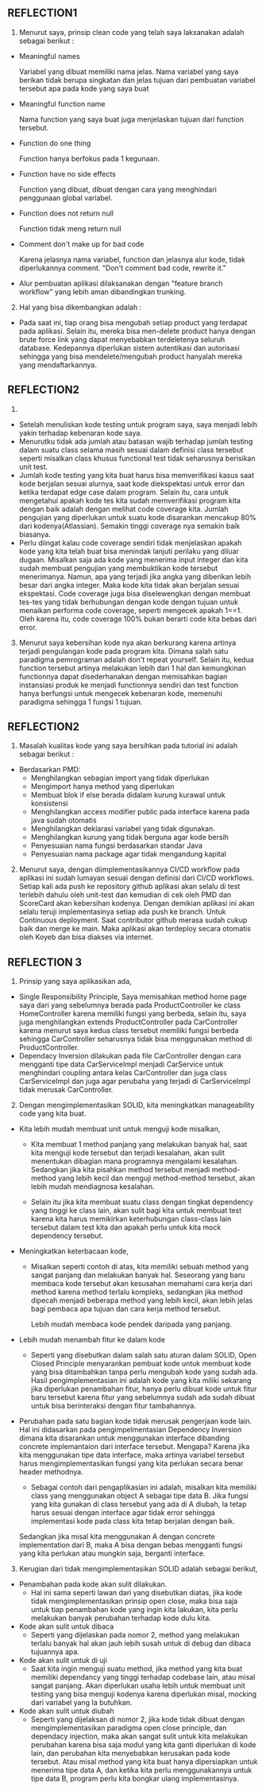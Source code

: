 ## REFLECTION1

1. Menurut saya, prinsip clean code yang telah saya laksanakan adalah sebagai berikut :

- Meaningful names

  Variabel yang dibuat memiliki nama jelas. Nama variabel yang saya berikan tidak berupa singkatan dan jelas tujuan dari pembuatan variabel tersebut apa pada kode yang saya buat
- Meaningful function name

  Nama function yang saya buat juga menjelaskan tujuan dari function tersebut.
- Function do one thing
  
  Function hanya berfokus pada 1 kegunaan.
- Function have no side effects

  Function yang dibuat, dibuat dengan cara yang menghindari penggunaan global variabel.
- Function does not return null
  
    Function tidak meng return null
- Comment don't make up for bad code

  Karena jelasnya nama variabel, function dan jelasnya alur kode, tidak diperlukannya comment. "Don't comment bad code, rewrite it."
- Alur pembuatan aplikasi dilaksanakan dengan "feature branch workflow" yang lebih aman dibandingkan trunking.

2. Hal yang bisa dikembangkan adalah :

- Pada saat ini, tiap orang bisa mengubah setiap product yang terdapat pada aplikasi. Selain itu, mereka bisa men-delete product hanya dengan brute force link yang dapat menyebabkan terdeletenya seluruh database. Kedepannya diperlukan sistem autentikasi dan autorisasi sehingga yang bisa mendelete/mengubah product hanyalah mereka yang mendaftarkannya.

## REFLECTION2
1.
- Setelah menuliskan kode testing untuk program saya, saya menjadi lebih yakin terhadap kebenaran kode saya.
- Menurutku tidak ada jumlah atau batasan wajib terhadap jumlah testing dalam suatu class selama masih sesuai dalam definisi class tersebut seperti misalkan class khusus functional test tidak seharusnya berisikan unit test. 
- Jumlah kode testing yang kita buat harus bisa memverifikasi kasus saat kode berjalan sesuai alurnya, saat kode diekspektasi untuk error dan ketika terdapat edge case dalam program. Selain itu, cara untuk mengetahui apakah kode tes kita sudah memverifikasi program kita dengan baik adalah dengan melihat code coverage kita. Jumlah pengujian yang diperlukan untuk suatu kode disarankan mencakup 80% dari kodenya(Atlassian). Semakin tinggi coverage nya semakin baik biasanya.
- Perlu diingat kalau code coverage sendiri tidak menjelaskan apakah kode yang kita telah buat bisa menindak lanjuti perilaku yang diluar dugaan. Misalkan saja ada kode yang menerima input integer dan kita sudah membuat pengujian yang membuktikan kode tersebut menerimanya. Namun, apa yang terjadi jika angka yang diberikan lebih besar dari angka integer. Maka kode kita tidak akan berjalan sesuai ekspektasi. Code coverage juga bisa diselewengkan dengan membuat tes-tes yang tidak berhubungan dengan kode dengan tujuan untuk menaikan performa code coverage, seperti mengecek apakah 1==1. Oleh karena itu, code coverage 100% bukan berarti code kita bebas dari error.


3. Menurut saya kebersihan kode nya akan berkurang karena artinya terjadi pengulangan kode pada program kita. Dimana salah satu paradigma pemrograman adalah don't repeat yourself. Selain itu, kedua function tersebut artinya melakukan lebih dari 1 hal dan kemungkinan functionnya dapat disederhanakan dengan memisahkan bagian instansiasi produk ke menjadi functionnya sendiri dan test function hanya berfungsi untuk mengecek kebenaran kode, memenuhi paradigma sehingga 1 fungsi 1 tujuan.

## REFLECTION2

1. Masalah kualitas kode yang saya bersihkan pada tutorial ini adalah sebagai berikut :
- Berdasarkan PMD:
  - Menghilangkan sebagian import yang tidak diperlukan
  - Mengimport hanya method yang diperlukan
  - Membuat blok if else berada didalam kurung kurawal untuk konsistensi
  - Menghilangkan access modifier public pada interface karena pada java sudah otomatis
  - Menghilangkan deklarasi variabel yang tidak digunakan.
  - Menghilangkan kurung yang tidak berguna agar kode bersih
  - Penyesuaian nama fungsi berdasarkan standar Java
  - Penyesuaian nama package agar tidak mengandung kapital
2. Menurut saya, dengan diimplementasikannya CI/CD workflow pada aplikasi ini sudah lumayan sesuai dengan definisi dari CI/CD workflows. Setiap kali ada push ke repository github aplikasi akan selalu di test terlebih dahulu oleh unit-test dan kemudian di cek oleh PMD dan ScoreCard akan kebersihan kodenya. Dengan demikian aplikasi ini akan selalu teruji implementasinya setiap ada push ke branch. Untuk Continuous deployment. Saat contributor github merasa sudah cukup baik dan merge ke main. Maka aplikasi akan terdeploy secara otomatis oleh Koyeb dan bisa diakses via internet.

## REFLECTION 3

1. Prinsip yang saya aplikasikan ada,
- Single Responsibility Principle, Saya memisahkan method home page saya dari yang sebelumnya berada pada ProductController ke class HomeController karena memiliki fungsi yang berbeda, selain itu, saya juga menghilangkan extends ProductController pada CarController karena menurut saya kedua class tersebut memiliki fungsi berbeda sehingga CarController seharusnya tidak bisa menggunakan method di ProductController.
- Dependacy Inversion dilakukan pada file CarController dengan cara mengganti tipe data CarServiceImpl menjadi CarService untuk menghindari coupling antara kelas CarController dan juga class CarServiceImpl dan juga agar perubaha yang terjadi di CarServiceImpl tidak merusak CarController.

2. Dengan mengimplementasikan SOLID, kita meningkatkan manageability  code yang kita buat. 
- Kita lebih mudah membuat unit untuk menguji kode misalkan,

  - Kita membuat 1 method panjang yang melakukan banyak hal, saat kita menguji kode tersebut dan terjadi kesalahan, akan sulit menentukan dibagian mana programnya mengalami kesalahan. Sedangkan jika kita pisahkan method tersebut menjadi method-method yang lebih kecil dan menguji method-method tersebut, akan lebih mudah mendiagnosa kesalahan.
  
  - Selain itu jika kita membuat suatu class dengan tingkat dependency yang tinggi ke class lain, akan sulit bagi kita untuk membuat test karena kita harus memikirkan keterhubungan class-class lain tersebut dalam test kita dan apakah perlu untuk kita mock dependency tersebut.
- Meningkatkan keterbacaan kode,

  - Misalkan seperti contoh di atas, kita memiliki sebuah method yang sangat panjang dan melakukan banyak hal. Seseorang yang baru membaca kode tersebut akan kesusahan memahami cara kerja dari method karena method terlalu kompleks, sedangkan jika method dipecah menjadi beberapa method yang lebih kecil, akan lebih jelas bagi pembaca apa tujuan dan cara kerja method tersebut.
  
    Lebih mudah membaca kode pendek daripada yang panjang. 
- Lebih mudah menambah fitur ke dalam kode

    - Seperti yang disebutkan dalam salah satu aturan dalam SOLID, Open Closed Principle menyarankan pembuat kode untuk membuat kode yang bisa  ditambahkan tanpa perlu mengubah kode yang sudah ada. Hasil pengimplementasian ini adalah kode yang kita miliki sekarang jika diperlukan penambahan fitur, hanya perlu dibuat kode untuk fitur baru tersebut karena fitur yang sebelumnya sudah ada sudah dibuat untuk bisa berinteraksi dengan fitur tambahannya.
- Perubahan pada satu bagian kode tidak merusak pengerjaan kode lain. Hal ini didasarkan pada pengimpelmentasian Dependency Inversion dimana kita disarankan untuk menggunakan interface dibanding concrete implemantaion dari interface tersebut. Mengapa? Karena jika kita menggunakan tipe data interface, maka artinya variabel tersebut harus mengimplementasikan fungsi yang kita perlukan secara benar header methodnya. 

  - Sebagai contoh dari pengaplikasian ini adalah, 
  misalkan kita memiliki class yang menggunakan object A sebagai tipe data B. Jika fungsi yang kita gunakan di class tersebut yang ada di A diubah, Ia tetap harus sesuai dengan interface agar tidak error sehingga implementasi kode pada class kita tetap berjalan dengan baik.
  
  Sedangkan jika misal kita menggunakan A dengan concrete implementation dari B, maka A bisa dengan bebas mengganti fungsi yang kita perlukan atau mungkin saja, berganti interface.
3. Kerugian dari tidak mengimplementasikan SOLID adalah sebagai berikut,
- Penambahan pada kode akan sulit dilakukan.
  - Hal ini sama seperti lawan dari yang disebutkan diatas, jika kode tidak mengimplementasikan prinsip open close, maka bisa saja untuk tiap penambahan kode yang ingin kita lakukan, kita perlu melakukan banyak perubahan terhadap kode dulu kita.
- Kode akan sulit untuk dibaca
  - Seperti yang dijelaskan pada nomor 2, method yang melakukan terlalu banyak hal akan jauh lebih susah untuk di debug dan dibaca tujuannya apa.
- Kode akan sulit untuk di uji
  - Saat kita ingin menguji suatu method, jika method yang kita buat memiliki dependancy yang tinggi terhadap codebase lain, atau misal sangat panjang. Akan diperlukan usaha lebih untuk membuat unit testing yang bisa menguji kodenya karena diperlukan misal, mocking dari variabel yang Ia butuhkan.
- Kode akan sulit untuk diubah
  - Seperti yang dijelaksan di nomor 2, jika kode tidak dibuat dengan mengimplementasikan paradigma open close principle, dan dependacy injection, maka akan sangat sulit untuk kita melakukan perubahan karena bisa saja modul yang kita ganti diperlukan di kode lain, dan perubahan kita menyebabkan kerusakan pada kode tersebut. Atau misal method yang kita buat hanya dipersiapkan untuk menerima tipe data A, dan ketika kita perlu menggunakannya untuk tipe data B, program perlu kita bongkar ulang implementasinya.
